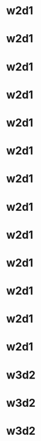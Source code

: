# w2d1
# w2d1
# w2d1
# w2d1
# w2d1
# w2d1
# w2d1
# w2d1
# w2d1
# w2d1
# w2d1
# w2d1
# w2d1
# w3d2
# w3d2
# w3d2
